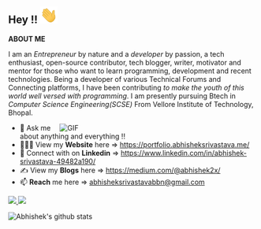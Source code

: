 ## Hey !!  <img src="https://github.com/ABSphreak/ABSphreak/blob/master/gifs/Hi.gif" width="35px">

**ABOUT ME** 

I am an *Entrepreneur* by nature and a *developer* by passion, a tech enthusiast, open-source contributor, tech blogger, writer, motivator and mentor for those who want to learn programming, development and recent technologies.
Being a developer of various Technical Forums and Connecting platforms, I have been contributing *to make the youth of this world well versed with programming*.
I am presently pursuing Btech in *Computer Science Engineering(SCSE)* From Vellore Institute of Technology, Bhopal. 


<img align="right" alt="GIF" src="https://miro.medium.com/max/875/1*Urc28sbnORGOW5oyohQ06g.gif" width="400px" />


- 💬 Ask me about anything and everything !! 
- 👨🏻‍💻 View my **Website** here => https://portfolio.abhisheksrivastava.me/
- 💬 Connect with on **Linkedin** => https://www.linkedin.com/in/abhishek-srivastava-49482a190/ 
- ✍ View my **Blogs** here => https://medium.com/@abhishek2x/ 
- 📫 **Reach** me here => abhisheksrivastavabbn@gmail.com 

 <p>
  <a href="https://www.linkedin.com/in/abhishek-srivastava-49482a190/">
    <img src="https://img.shields.io/badge/Abhishek-Srivastava-386938188?style=flat&logo=linkedin">
  </a>
 
 <a href="https://medium.com/@abhishek2x/">
    <img src="https://img.shields.io/badge/abhishek2x-30302f?style=flat&logo=medium">
  </a>
</p>

![Abhishek's github stats](https://github-readme-stats.vercel.app/api?username=abhishek2x&show_icons=true&theme=radical&hide_border=True)
